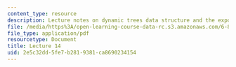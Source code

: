 ```yaml
---
content_type: resource
description: Lecture notes on dynamic trees data structure and the expose operation.
file: /media/https%3A/open-learning-course-data-rc.s3.amazonaws.com/6-854j-advanced-algorithms-fall-2008/2e5c32dd5fe7b2819381ca8690234154_lect10_31.pdf
file_type: application/pdf
resourcetype: Document
title: Lecture 14
uid: 2e5c32dd-5fe7-b281-9381-ca8690234154
---
```

